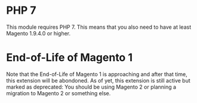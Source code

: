 # PHP 7
This module requires PHP 7. This means that you also need to have at least Magento 1.9.4.0 or higher.

# End-of-Life of Magento 1
Note that the End-of-Life of Magento 1 is approaching and after that time, this extension will be abondoned. As of yet, this extension is still active but marked as deprecated: You should be using Magento 2 or planning a migration to Magento 2 or something else.
